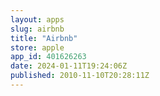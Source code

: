 ```yaml
---
layout: apps
slug: airbnb
title: "Airbnb"
store: apple
app_id: 401626263
date: 2024-01-11T19:24:06Z
published: 2010-11-10T20:28:11Z
---
```

